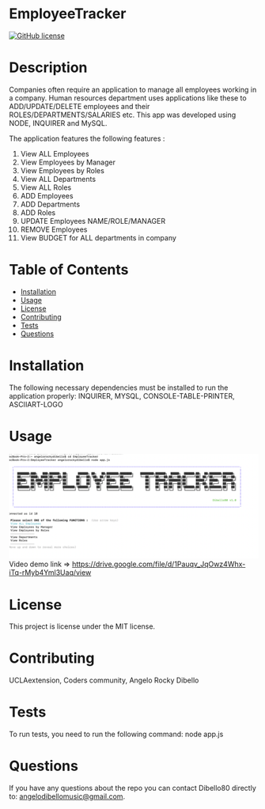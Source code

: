 # EmployeeTracker
[![GitHub license](https://img.shields.io/badge/license-MIT-blue.svg)](https://github.com/Dibello80/EmployeeTracker.git)
# Description
  Companies often require an application to manage all employees working in a company. Human resources department uses applications like these to ADD/UPDATE/DELETE employees and their ROLES/DEPARTMENTS/SALARIES etc. This app was developed using NODE, INQUIRER and MySQL.

The application features the following features : 

1. View ALL Employees
2. View Employees by Manager
3. View Employees by Roles
4. View ALL Departments
5. View ALL Roles
6. ADD Employees
7. ADD Departments
8. ADD Roles
9. UPDATE Employees NAME/ROLE/MANAGER
10. REMOVE Employees
11. View BUDGET for ALL departments in company

# Table of Contents 
* [Installation](#installation)
* [Usage](#usage)
* [License](#license)
* [Contributing](#contributing)
* [Tests](#tests)
* [Questions](#questions)
# Installation
The following necessary dependencies must be installed to run the application properly: INQUIRER, MYSQL, CONSOLE-TABLE-PRINTER, ASCIIART-LOGO 
# Usage
![alt text](https://github.com/Dibello80/EmployeeTracker/blob/main/screenshots/img.png)
Video demo link => https://drive.google.com/file/d/1Pauqv_JqOwz4Whx-iTq-rMyb4Yml3Uaq/view
# License
This project is license under the MIT license.
# Contributing
UCLAextension, Coders community, Angelo Rocky Dibello
# Tests
To run tests, you need to run the following command: node app.js
# Questions
If you have any questions about the repo you can contact Dibello80 directly to: angelodibellomusic@gmail.com.
